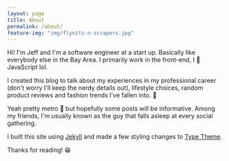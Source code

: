 ```yaml
---
layout: page
title: About
permalink: /about/
feature-img: "img/flynits-n-scrapers.jpg"
---
```


Hi! I'm Jeff and I'm a software engineer at a start up. Basically like everybody else in the Bay Area. I primarily work in the front-end, I :purple_heart: JavaScript lol.

I created this blog to talk about my experiences in my professional career (don't worry I'll keep the nerdy details out), lifestyle choices, random product reviews and fashion trends I've fallen into. :information_desk_person:

Yeah pretty metro :train: but hopefully some posts will be informative. Among my friends, I'm usually known as the guy that falls asleep at every social gathering.  

I built this site using [Jekyll](https://jekyllrb.com/) and made a few styling changes to [Type Theme](https://rohanchandra.github.io/project/type/).

Thanks for reading! :grin:
